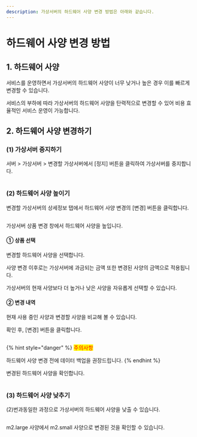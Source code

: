 ```yaml
---
description: 가상서버의 하드웨어 사양 변경 방법은 아래와 같습니다.
---
```


# 하드웨어 사양 변경 방법

## 1. 하드웨어 사양

서비스를 운영하면서 가상서버의 하드웨어 사양이 너무 낮거나 높은 경우 이를 빠르게 변경할 수 있습니다.

서비스의 부하에 따라 가상서버의 하드웨어 사양을 탄력적으로 변경할 수 있어 비용 효율적인 서비스 운영이 가능합니다.





## 2. 하드웨어 사양 변경하기

### (1) 가상서버 중지하기

서버 > 가상서버 > 변경할 가상서버에서 \[정지] 버튼을 클릭하여 가상서버를 중지합니다.

<figure><img src="https://filesystem.cafe24.com/hosting/cloud_service/2021/04/15/a932871611bc2f5d17f7aba1815e3129_1618454696.png" alt=""><figcaption></figcaption></figure>



### (2) 하드웨어 사양 높이기

변경할 가상서버의 상세정보 탭에서 하드웨어 사양 변경의 \[변경] 버튼을 클릭합니다.

<figure><img src="https://filesystem.cafe24.com/hosting/cloud_service/2021/04/16/5c160c6bab06551c5b533335ef2a6210_1618547676.png" alt=""><figcaption></figcaption></figure>

가상서버 상품 변경 창에서 하드웨어 사양을 높입니다.

#### ① 상품 선택

변경할 하드웨어 사양을 선택합니다.

사양 변경 이후로는 가상서버에 과금되는 금액 또한 변경된 사양의 금액으로 적용됩니다.

가상서버의 현재 사양보다 더 높거나 낮은 사양을 자유롭게 선택할 수 있습니다.

#### ② 변경 내역

현재 사용 중인 사양과 변경할 사양을 비교해 볼 수 있습니다.&#x20;

확인 후, \[변경] 버튼을 클릭합니다.

<figure><img src="https://filesystem.cafe24.com/hosting/cloud_service/2021/04/15/5228a8a8aa6f4537f769963740d2d439_1618453567.png" alt=""><figcaption></figcaption></figure>

{% hint style="danger" %}
<mark style="color:red;">주의사항</mark>

하드웨어 사양 변경 전에 데이터 백업을 권장드립니다.
{% endhint %}

변경된 하드웨어 사양을 확인합니다.

<figure><img src="https://filesystem.cafe24.com/hosting/cloud_service/2021/04/15/1b94c5e745305ab481707a9fcee42c3b_1618452339.png" alt=""><figcaption></figcaption></figure>



### (3) 하드웨어 사양 낮추기

(2)번과동일한 과정으로 가상서버의 하드웨어 사양을 낮출 수 있습니다.

<figure><img src="https://filesystem.cafe24.com/hosting/cloud_service/2021/04/15/e9003df3e2fe6790d852488eef0d09b0_1618460036.png" alt=""><figcaption></figcaption></figure>

m2.large 사양에서 m2.small 사양으로 변경된 것을 확인할 수 있습니다.

<figure><img src="https://filesystem.cafe24.com/hosting/cloud_service/2021/04/15/27cf7ca6d00f04320d5ee346d7c97aa5_1618454988.png" alt=""><figcaption></figcaption></figure>
